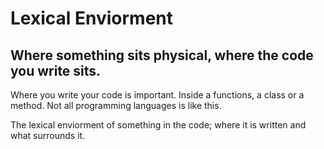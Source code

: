 # Lexical Enviorment
## Where something sits physical, where the code you write sits. 

Where you write your code is important. Inside a functions, a class or a method. 
Not all programming languages is like this.

The lexical enviorment of something in the code; where it is written and what surrounds it. 